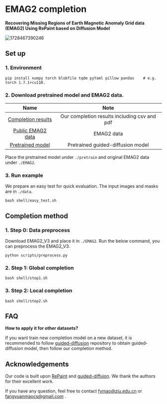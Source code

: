 # EMAG2 completion

**Recovering Missing Regions of Earth Magnetic Anomaly Grid data (EMAG2) Using RePaint based on Diffusion Model**

![1728467390246](image/README/1728467390246.png)

## Set up

### 1. Environment

```
pip install numpy torch blobfile tqdm pyYaml pillow pandas    # e.g. torch 1.7.1+cu110.
```

### 2. Download pretrained model and EMAG2 data.

|        Name        | Note                                       |
| :-----------------: | :------------------------------------------: |
|  [Completion results](https://1drv.ms/f/c/2e4d56a3d20d5c20/EmXvznPFpKRMu9dRpMWMkf8BtLq1n7uEUsy8QO8FBjaR1Q?e=UoTLF8)  |  Our completion results including csv and pdf |
| [Public EMAG2 data](https://www.ncei.noaa.gov/emag-survey-page) | EMAG2 data |
|  [Pretrained model](https://1drv.ms/f/c/2e4d56a3d20d5c20/Etyk9PQRhqlEmF1s1v8L6rQBURaacy-HfRvMCk7QxZBhrA?e=pOIINp)  |  Pretrained guided-diffusion model |

Place the pretrained model under `./pretrain` and original EMAG2 data under `./EMAG2`.

### 3. Run example

We prepare an easy test for quick evaluation. The input images and masks are in `./data`. 

```
bash shell/easy_test.sh
```

## Completion method

### 1. Step 0: Data preprocess

Download EMAG2_V3 and place it in `./EMAG2`. Run the below command, you can preprocess the EMAG2_V3.

```shell
python scripts/preprocess.py
```

### 2. Step 1: Global completion

```shell
bash shell/step1.sh
```

### 3. Step 2: Local completion

```shell
bash shell/step2.sh
```

## FAQ

**How to apply it for other datasets?**

If you want train new completion model on a new dataset, it is recommended to follow [guided-diffusion](https://github.com/openai/guided-diffusion) repository to obtain guided-diffusion model, then follow our completion method.

## Acknowledgements

Our code is built upon [RePaint](https://github.com/andreas128/RePaint) and [guided-diffuion](https://github.com/openai/guided-diffusion.git). We thank the authors for their excellent work.

If you have any question, feel free to contact fymao@zju.edu.cn or fangyuanmaocs@gmail.com .

